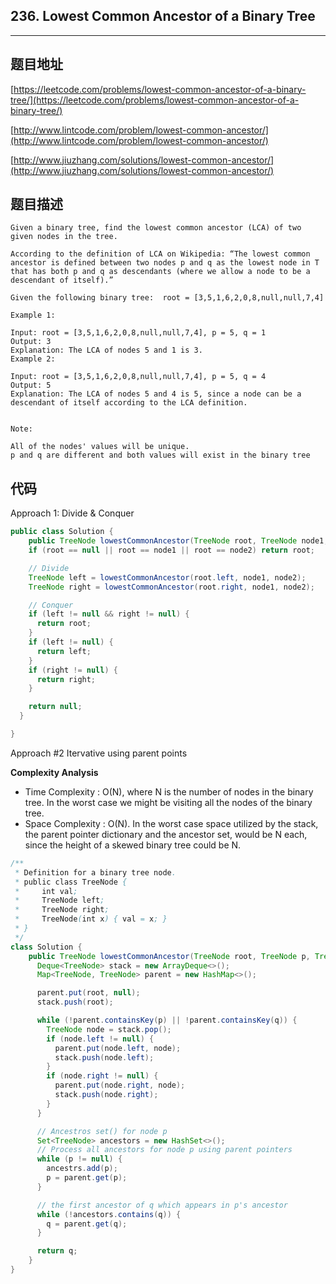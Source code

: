 ## 236. Lowest Common Ancestor of a Binary Tree

----
## 题目地址

[https://leetcode.com/problems/lowest-common-ancestor-of-a-binary-tree/](https://leetcode.com/problems/lowest-common-ancestor-of-a-binary-tree/)

[http://www.lintcode.com/problem/lowest-common-ancestor/](http://www.lintcode.com/problem/lowest-common-ancestor/)

[http://www.jiuzhang.com/solutions/lowest-common-ancestor/](http://www.jiuzhang.com/solutions/lowest-common-ancestor/)

## 题目描述

```text
Given a binary tree, find the lowest common ancestor (LCA) of two given nodes in the tree.

According to the definition of LCA on Wikipedia: “The lowest common ancestor is defined between two nodes p and q as the lowest node in T that has both p and q as descendants (where we allow a node to be a descendant of itself).”

Given the following binary tree:  root = [3,5,1,6,2,0,8,null,null,7,4]

Example 1:

Input: root = [3,5,1,6,2,0,8,null,null,7,4], p = 5, q = 1
Output: 3
Explanation: The LCA of nodes 5 and 1 is 3.
Example 2:

Input: root = [3,5,1,6,2,0,8,null,null,7,4], p = 5, q = 4
Output: 5
Explanation: The LCA of nodes 5 and 4 is 5, since a node can be a descendant of itself according to the LCA definition.


Note:

All of the nodes' values will be unique.
p and q are different and both values will exist in the binary tree
```

## 代码

Approach 1: Divide & Conquer

```java
public class Solution {
    public TreeNode lowestCommonAncestor(TreeNode root, TreeNode node1, TreeNode node2) {
    if (root == null || root == node1 || root == node2) return root;

    // Divide
    TreeNode left = lowestCommonAncestor(root.left, node1, node2);
    TreeNode right = lowestCommonAncestor(root.right, node1, node2);

    // Conquer
    if (left != null && right != null) {
      return root;
    }
    if (left != null) {
      return left;
    }
    if (right != null) {
      return right;
    }

    return null;
  }

}
```

Approach \#2 Itervative using parent points

**Complexity Analysis**

* Time Complexity : O\(N\), where N is the number of nodes in the binary tree. In the worst case we might be visiting all the nodes of the binary tree.
* Space Complexity : O\(N\). In the worst case space utilized by the stack, the parent pointer dictionary and the ancestor set, would be N each, since the height of a skewed binary tree could be N.

```java
/**
 * Definition for a binary tree node.
 * public class TreeNode {
 *     int val;
 *     TreeNode left;
 *     TreeNode right;
 *     TreeNode(int x) { val = x; }
 * }
 */
class Solution {
    public TreeNode lowestCommonAncestor(TreeNode root, TreeNode p, TreeNode q) {
      Deque<TreeNode> stack = new ArrayDeque<>();
      Map<TreeNode, TreeNode> parent = new HashMap<>();

      parent.put(root, null);
      stack.push(root);

      while (!parent.containsKey(p) || !parent.containsKey(q)) {
        TreeNode node = stack.pop();
        if (node.left != null) {
          parent.put(node.left, node);
          stack.push(node.left);
        }
        if (node.right != null) {
          parent.put(node.right, node);
          stack.push(node.right);
        }
      }

      // Ancestros set() for node p
      Set<TreeNode> ancestors = new HashSet<>();
      // Process all ancestors for node p using parent pointers
      while (p != null) {
        ancestrs.add(p);
        p = parent.get(p);
      }

      // the first ancestor of q which appears in p's ancestor
      while (!ancestors.contains(q)) {
        q = parent.get(q);
      }

      return q;
    }
}
```

